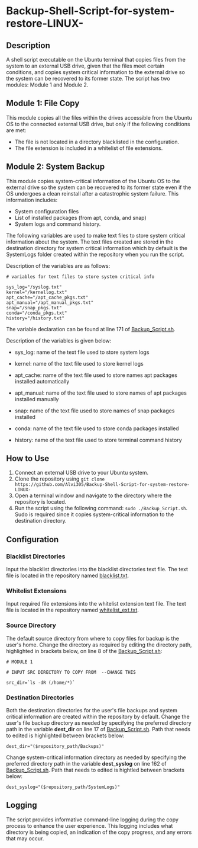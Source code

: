 # Backup-Shell-Script-for-system-restore-LINUX-

## Description

A shell script executable on the Ubuntu terminal that copies files from the system to an external USB drive, given that the files meet certain conditions, and copies system critical information to the external drive so the system can be recovered to its former state. The script has two modules: Module 1 and Module 2.

## Module 1: File Copy
This module copies all the files within the drives accessible from the Ubuntu OS to the connected external USB drive, but only if the following conditions are met:

-	The file is not located in a directory blacklisted in the configuration.
-	The file extension is included in a whitelist of file extensions.




## Module 2: System Backup

This module copies system-critical information of the Ubuntu OS to the external drive so the system can be recovered to its former state even if the OS undergoes a clean reinstall after a catastrophic system failure. This information includes:

-	System configuration files
-	List of installed packages (from apt, conda, and snap)
-	System logs and command history.


The following variables are used to make text files to store system critical information about the system. The text files created are stored in the destination directory for system critical information which by default is the SystemLogs folder created within the repository when you run the script.

Description of the variables are as follows:

```
# variables for text files to store system critical info

sys_log="/syslog.txt"
kernel="/kernellog.txt"
apt_cache="/apt_cache_pkgs.txt"
apt_manual="/apt_manual_pkgs.txt"
snap="/snap_pkgs.txt"
conda="/conda_pkgs.txt"
history="/history.txt"

```
The variable declaration can be found at line 171 of [Backup_Script.sh](https://github.com/Alvi305/Backup-Shell-Script-for-system-restore-LINUX-/blob/main/Backup_Script.sh). 

Description of the variables is given below:

- sys_log: name of the text file used to store system logs

- kernel: name of the text file used to store kernel logs

- apt_cache: name of the text file used to store names apt packages installed automatically

- apt_manual:  name of the  text file used to store names of apt packages installed manually

- snap: name of the text file used to store names of snap packages installed

- conda: name of the text file used to store conda packages installed

- history: name of the text file used to store terminal command history

## How to Use
1.	Connect an external USB drive to your Ubuntu system.
2.	Clone the repository using `git clone https://github.com/Alvi305/Backup-Shell-Script-for-system-restore-LINUX-`
3.	Open a terminal window and navigate to the directory where the repository is located.
5.	Run the script using the following command: `sudo ./Backup_Script.sh`. Sudo is required since it copies system-critical information to the destination directory.
 
## Configuration

### Blacklist Directories
Input the blacklist directories into the blacklist directories text file. The text file is located in the repository named [blacklist.txt](https://github.com/Alvi305/Backup-Shell-Script-for-system-restore-LINUX-/blob/main/blacklist.txt).

### Whitelist Extensions
Input required file extensions into the whitelist extension text file. The text file is located in the repository named  [whitelist_ext.txt](https://github.com/Alvi305/Backup-Shell-Script-for-system-restore-LINUX-/blob/main/whitelist_ext.txt).

### Source Directory
The default source directory from where to copy files for backup is the user's home. Change the directory as required by editing the directory path, highlighted in brackets below, on line 8 of the  [Backup_Script.sh](https://github.com/Alvi305/Backup-Shell-Script-for-system-restore-LINUX-/blob/main/Backup_Script.sh):

```
# MODULE 1 

# INPUT SRC DIRECTORY TO COPY FROM  --CHANGE THIS

src_dir=`ls -dR (/home/*)` 

```

### Destination Directories

Both the destination directories for the user's file backups and system critical information are created within the repository by default. Change the user's file backup directory as needed by specifying the preferred directory path in the  variable **dest_dir** on line 17 of  [Backup_Script.sh](https://github.com/Alvi305/Backup-Shell-Script-for-system-restore-LINUX-/blob/main/Backup_Script.sh). Path that needs to edited is highlighted between brackets below:

```
dest_dir="($repository_path/Backups)"

```

Change system-critical information directory as needed by specifying the preferred directory path in the  variable **dest_syslog** on line 162 of  [Backup_Script.sh](https://github.com/Alvi305/Backup-Shell-Script-for-system-restore-LINUX-/blob/main/Backup_Script.sh). Path that needs to edited is hightled between brackets below:

```
dest_syslog="($repository_path/SystemLogs)"

```

## Logging
The script provides informative command-line logging during the copy process to enhance the user experience. This logging includes what directory is being copied, an indication of the copy progress, and any errors that may occur.




